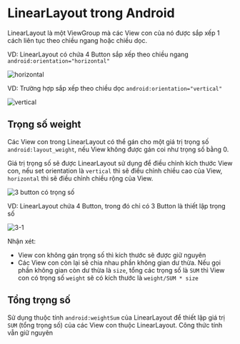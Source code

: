 # LinearLayout trong Android

LinearLayout là một ViewGroup mà các View con của nó được sắp xếp 1 cách liên tục theo chiều ngang hoặc chiều dọc.

VD: LinearLayout có chứa 4 Button sắp xếp theo chiều ngang `android:orientation="horizontal"`

![horizontal]()

VD: Trường hợp sắp xếp theo chiều dọc `android:orientation="vertical"`

![vertical]()

## Trọng số weight

Các View con trong LinearLayout có thể gán cho một giá trị trọng số `android:layout_weight`, nếu View không được gán coi như trọng số bằng 0.

Giá trị trọng số sẽ được LinearLayout sử dụng để điều chỉnh kích thước View con, nếu set orientation là `vertical` thì sẽ điều chỉnh chiều cao của View, `horizontal` thì sẽ điều chỉnh chiều rộng của View.

![3 button có trọng số]()

VD: LinearLayout chứa 4 Button, trong đó chỉ có 3 Button là thiết lập trọng số

![3-1]()

Nhận xét:
- View con không gán trọng số thì kích thước sẽ được giữ nguyên
- Các View con còn lại sẽ chia nhau phần không gian dư thừa. Nếu gọi phần không gian còn dư thừa là `size`, tổng các trọng số là `SUM` thì View con có trọng số `weight` sẽ có kích thước là `weight/SUM * size`

## Tổng trọng số

Sử dụng thuộc tính `android:weightSum` của LinearLayout để thiết lập giá trị `SUM` (tổng trọng số) của các View con thuộc LinearLayout. Công thức tính vẫn giữ nguyên

![]()